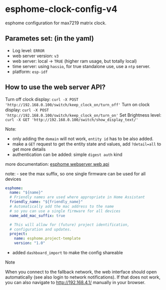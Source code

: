 # esphome-clock-config-v4
esphome configuration for max7219 matrix clock.

## Parametes set: (in the yaml)
- Log level: `ERROR`
- web server version: `v3`
- web server: local -> `TRUE` (higher ram usage, but totally local)
- time server: using `hassio`, for true standalone use, use a `ntp` server.
- platform: `esp-idf`

## How to use the web server API?
Turn off clock display: `curl -X POST 'http://192.168.0.100/switch/keep_clock_on/turn_off'`
Turn on clock display: `curl -X POST 'http://192.168.0.100/switch/keep_clock_on/turn_on'`
Set Brightness level: `curl -X GET 'http://192.168.0.100/switch/show_display_text/'`

Note:
- only adding the `domain` will not work, `entity id` has to be also added.
- make a `GET` request to get the entity state and values, add `?detail=all` to get more details
- authentication can be added: simple `digest auth` kind

more documentation: [esphome webserver web api](https://esphome.io/web-api/index.html)

note: - see the max suffix, so one single firmware can be used for all devices
```yaml
esphome:
  name: "${name}"
  # Friendly names are used where appropriate in Home Assistant
  friendly_name: "${friendly_name}"
  # Automatically add the mac address to the name
  # so you can use a single firmware for all devices
  name_add_mac_suffix: true

  # This will allow for (future) project identification,
  # configuration and updates.
  project:
    name: esphome.project-template
    version: "1.0"
```

- added `dashboard_import` to make the config shareable


> [!NOTE]
> When you connect to the fallback network, the web interface should open automatically (see also login to network notifications).
> If that does not work, you can also navigate to http://192.168.4.1/ manually in your browser.
